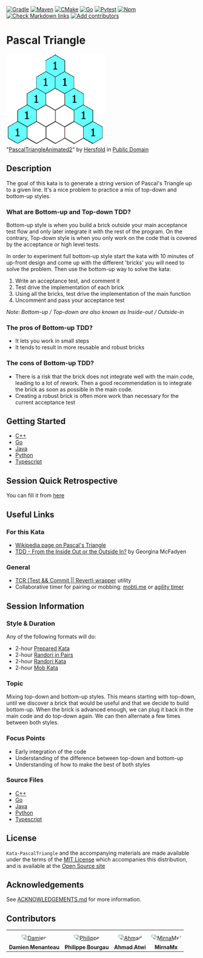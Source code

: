 [![Gradle](https://github.com/murex/Kata-PascalTriangle/actions/workflows/gradle.yml/badge.svg)](https://github.com/murex/Kata-PascalTriangle/actions/workflows/gradle.yml)
[![Maven](https://github.com/murex/Kata-PascalTriangle/actions/workflows/maven.yml/badge.svg)](https://github.com/murex/Kata-PascalTriangle/actions/workflows/maven.yml)
[![CMake](https://github.com/murex/Kata-PascalTriangle/actions/workflows/cmake.yml/badge.svg)](https://github.com/murex/Kata-PascalTriangle/actions/workflows/cmake.yml)
[![Go](https://github.com/murex/Kata-PascalTriangle/actions/workflows/go.yml/badge.svg)](https://github.com/murex/Kata-PascalTriangle/actions/workflows/go.yml)
[![Pytest](https://github.com/murex/Kata-PascalTriangle/actions/workflows/pytest.yml/badge.svg)](https://github.com/murex/Kata-PascalTriangle/actions/workflows/pytest.yml)
[![Npm](https://github.com/murex/Kata-PascalTriangle/actions/workflows/npm.yml/badge.svg)](https://github.com/murex/Kata-PascalTriangle/actions/workflows/npm.yml)
[![Check Markdown links](https://github.com/murex/Kata-PascalTriangle/actions/workflows/markdown-link-check.yml/badge.svg)](https://github.com/murex/Kata-PascalTriangle/actions/workflows/markdown-link-check.yml)
[![Add contributors](https://github.com/murex/Kata-PascalTriangle/actions/workflows/contributors.yml/badge.svg)](https://github.com/murex/Kata-PascalTriangle/actions/workflows/contributors.yml)

# Pascal Triangle

![Animated GIF of the Pascal Triangle](images/PascalTriangleAnimated2.gif) <br>
"[PascalTriangleAnimated2](https://en.wikipedia.org/wiki/Pascal%27s_triangle)"
by [Hersfold](https://en.wikipedia.org/wiki/User:Hersfold)
in [Public Domain](https://en.wikipedia.org/wiki/Public_domain)

## Description

The goal of this kata is to generate a string version of Pascal's Triangle up to a given line. It's a nice problem to
practice a mix of top-down and bottom-up styles.

### What are Bottom-up and Top-down TDD?

Bottom-up style is when you build a brick outside your main acceptance test flow and only later integrate it
with the rest of the program. On the contrary, Top-down style is when you only work on the code that is covered
by the acceptance or high level tests.

In order to experiment full bottom-up style start the kata with 10 minutes of up-front design and come up with the
different 'bricks' you will need to solve the problem. Then use the bottom-up way to solve the kata:

1. Write an acceptance test, and comment it
2. Test drive the implementation of each brick
3. Using all the bricks, test drive the implementation of the main function
4. Uncomment and pass your acceptance test

_Note: Bottom-up / Top-down are also known as Inside-out / Outside-in_

### The pros of Bottom-up TDD?

* It lets you work in small steps
* It tends to result in more reusable and robust bricks

### The cons of Bottom-up TDD?

* There is a risk that the brick does not integrate well with the main code, leading to a lot of rework. Then a good recommendation is to integrate the brick as soon as possible in the main code.
* Creating a robust brick is often more work than necessary for the current acceptance test

## Getting Started

- [C++](cpp/GETTING_STARTED.md)
- [Go](go/GETTING_STARTED.md)
- [Java](java/GETTING_STARTED.md)
- [Python](python/GETTING_STARTED.md)
- [Typescript](typescript/GETTING_STARTED.md)

## Session Quick Retrospective

You can fill it from [here](QuickRetrospective.md)

## Useful Links

### For this Kata

- [Wikipedia page on Pascal's Triangle](https://en.wikipedia.org/wiki/Pascal%27s_triangle)
- [TDD - From the Inside Out or the Outside In?](https://8thlight.com/blog/georgina-mcfadyen/2016/06/27/inside-out-tdd-vs-outside-in.html) by Georgina McFadyen

### General

- [TCR (Test && Commit || Revert) wrapper](tcr/TCR.md) utility
- Collaborative timer for pairing or mobbing:
  [mobti.me](https://mobti.me/)
  or [agility timer](https://agility.jahed.dev/)

## Session Information

### Style & Duration

Any of the following formats will do:

- 2-hour [Prepared Kata](doc/PreparedKata.md)
- 2-hour [Randori in Pairs](doc/RandoriInPairs.md)
- 2-hour [Randori Kata](doc/RandoriKata.md)
- 2-hour [Mob Kata](doc/MobProgramming.md)

### Topic

Mixing top-down and bottom-up styles. This means starting with top-down, until we discover a brick that would be useful
and that we decide to build bottom-up. When the brick is advanced enough, we can plug it back in the main code and do
top-down again. We can then alternate a few times between both styles.

### Focus Points

- Early integration of the code
- Understanding of the difference between top-down and bottom-up
- Understanding of how to make the best of both styles

### Source Files

- [C++](cpp)
- [Go](go)
- [Java](java)
- [Python](python)
- [Typescript](typescript)

## License

`Kata-PascalTriangle` and the accompanying materials are made available
under the terms of the [MIT License](LICENSE.md) which accompanies this
distribution, and is available at the [Open Source site](https://opensource.org/licenses/MIT)

## Acknowledgements

See [ACKNOWLEDGEMENTS.md](ACKNOWLEDGEMENTS.md) for more information.

## Contributors

<table>
<tr>
    <td align="center" style="word-wrap: break-word; width: 150.0; height: 150.0">
        <a href=https://github.com/mengdaming>
            <img src=https://avatars.githubusercontent.com/u/1313765?v=4 width="100;"  style="border-radius:50%;align-items:center;justify-content:center;overflow:hidden;padding-top:10px" alt=Damien Menanteau/>
            <br />
            <sub style="font-size:14px"><b>Damien Menanteau</b></sub>
        </a>
    </td>
    <td align="center" style="word-wrap: break-word; width: 150.0; height: 150.0">
        <a href=https://github.com/philou>
            <img src=https://avatars.githubusercontent.com/u/23983?v=4 width="100;"  style="border-radius:50%;align-items:center;justify-content:center;overflow:hidden;padding-top:10px" alt=Philippe Bourgau/>
            <br />
            <sub style="font-size:14px"><b>Philippe Bourgau</b></sub>
        </a>
    </td>
    <td align="center" style="word-wrap: break-word; width: 150.0; height: 150.0">
        <a href=https://github.com/aatwi>
            <img src=https://avatars.githubusercontent.com/u/11088496?v=4 width="100;"  style="border-radius:50%;align-items:center;justify-content:center;overflow:hidden;padding-top:10px" alt=Ahmad Atwi/>
            <br />
            <sub style="font-size:14px"><b>Ahmad Atwi</b></sub>
        </a>
    </td>
    <td align="center" style="word-wrap: break-word; width: 150.0; height: 150.0">
        <a href=https://github.com/MirnaMx>
            <img src=https://avatars.githubusercontent.com/u/161314751?v=4 width="100;"  style="border-radius:50%;align-items:center;justify-content:center;overflow:hidden;padding-top:10px" alt=MirnaMx/>
            <br />
            <sub style="font-size:14px"><b>MirnaMx</b></sub>
        </a>
    </td>
</tr>
</table>
